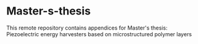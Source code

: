 # Master-s-thesis
This remote repository contains appendices for Master's thesis: Piezoelectric energy harvesters based on microstructured polymer layers
